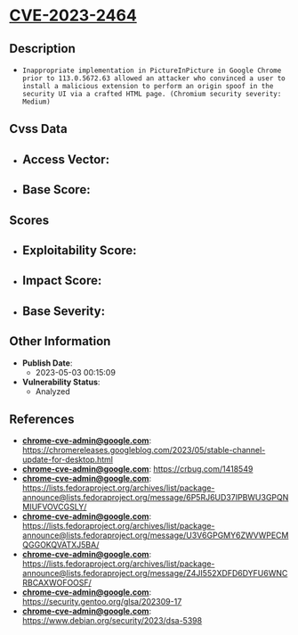 
# [CVE-2023-2464](https://cve.mitre.org/cgi-bin/cvename.cgi?name=CVE-2023-2464)

## Description

- `Inappropriate implementation in PictureInPicture in Google Chrome prior to 113.0.5672.63 allowed an attacker who convinced a user to install a malicious extension to perform an origin spoof in the security UI via a crafted HTML page. (Chromium security severity: Medium)`

## Cvss Data

- **Access Vector**:
  - 
- **Base Score**:
  - 

## Scores

- **Exploitability Score**:
  - 
- **Impact Score**:
  - 
- **Base Severity**:
  - 

## Other Information

- **Publish Date**:
  - 2023-05-03 00:15:09
- **Vulnerability Status**:
  - Analyzed

## References

- **chrome-cve-admin@google.com**: https://chromereleases.googleblog.com/2023/05/stable-channel-update-for-desktop.html
- **chrome-cve-admin@google.com**: https://crbug.com/1418549
- **chrome-cve-admin@google.com**: https://lists.fedoraproject.org/archives/list/package-announce@lists.fedoraproject.org/message/6P5RJ6UD37IPBWU3GPQNMIUFVOVCGSLY/
- **chrome-cve-admin@google.com**: https://lists.fedoraproject.org/archives/list/package-announce@lists.fedoraproject.org/message/U3V6GPGMY6ZWVWPECMQGGOKQVATXJ5BA/
- **chrome-cve-admin@google.com**: https://lists.fedoraproject.org/archives/list/package-announce@lists.fedoraproject.org/message/Z4JI552XDFD6DYFU6WNCRBCAXWOFOOSF/
- **chrome-cve-admin@google.com**: https://security.gentoo.org/glsa/202309-17
- **chrome-cve-admin@google.com**: https://www.debian.org/security/2023/dsa-5398
